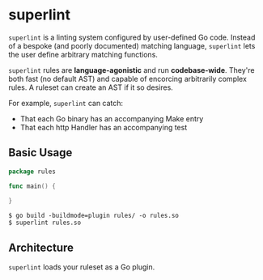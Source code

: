 # superlint

`superlint` is a linting system configured by user-defined Go code. Instead of a bespoke (and poorly documented) matching
language, `superlint` lets the user define arbitrary matching functions.

`superlint` rules are **language-agonistic** and run **codebase-wide**. They're both fast (no default AST) and capable of
encorcing arbitrarily complex rules. A ruleset can create an AST if it so desires.

For example, `superlint` can catch:
* That each Go binary has an accompanying Make entry
* That each http Handler has an accompanying test

## Basic Usage

```go
package rules

func main() {
	
}
```

```
$ go build -buildmode=plugin rules/ -o rules.so
$ superlint rules.so
```



## Architecture

`superlint` loads your ruleset as a Go plugin.